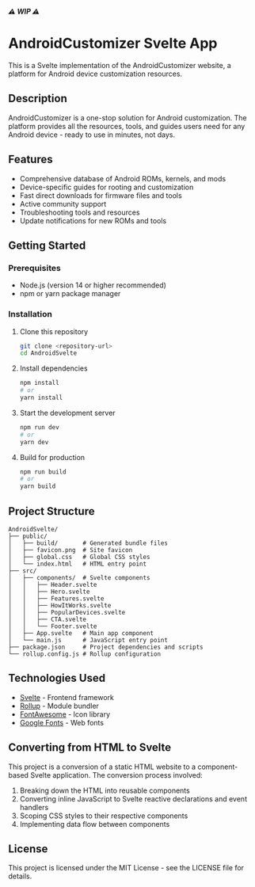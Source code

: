 _**⚠️ WIP ⚠️**_

# AndroidCustomizer Svelte App

This is a Svelte implementation of the AndroidCustomizer website, a platform for Android device customization resources.

## Description

AndroidCustomizer is a one-stop solution for Android customization. The platform provides all the resources, tools, and guides users need for any Android device - ready to use in minutes, not days.

## Features

- Comprehensive database of Android ROMs, kernels, and mods
- Device-specific guides for rooting and customization
- Fast direct downloads for firmware files and tools
- Active community support
- Troubleshooting tools and resources
- Update notifications for new ROMs and tools

## Getting Started

### Prerequisites

- Node.js (version 14 or higher recommended)
- npm or yarn package manager

### Installation

1. Clone this repository
   ```bash
   git clone <repository-url>
   cd AndroidSvelte
   ```

2. Install dependencies
   ```bash
   npm install
   # or
   yarn install
   ```

3. Start the development server
   ```bash
   npm run dev
   # or
   yarn dev
   ```

4. Build for production
   ```bash
   npm run build
   # or
   yarn build
   ```

## Project Structure

```
AndroidSvelte/
├── public/
│   ├── build/       # Generated bundle files
│   ├── favicon.png  # Site favicon
│   ├── global.css   # Global CSS styles
│   └── index.html   # HTML entry point
├── src/
│   ├── components/  # Svelte components
│   │   ├── Header.svelte
│   │   ├── Hero.svelte
│   │   ├── Features.svelte
│   │   ├── HowItWorks.svelte
│   │   ├── PopularDevices.svelte
│   │   ├── CTA.svelte
│   │   └── Footer.svelte
│   ├── App.svelte   # Main app component
│   └── main.js      # JavaScript entry point
├── package.json     # Project dependencies and scripts
└── rollup.config.js # Rollup configuration
```

## Technologies Used

- [Svelte](https://svelte.dev/) - Frontend framework
- [Rollup](https://rollupjs.org/) - Module bundler
- [FontAwesome](https://fontawesome.com/) - Icon library
- [Google Fonts](https://fonts.google.com/) - Web fonts

## Converting from HTML to Svelte

This project is a conversion of a static HTML website to a component-based Svelte application. The conversion process involved:

1. Breaking down the HTML into reusable components
2. Converting inline JavaScript to Svelte reactive declarations and event handlers
3. Scoping CSS styles to their respective components
4. Implementing data flow between components

## License

This project is licensed under the MIT License - see the LICENSE file for details.
